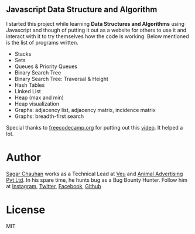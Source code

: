 ## Javascript Data Structure and Algorithm

I started this project while learning **Data Structures and Algorithms** using Javascript and though of putting it out as a website for others to use it and interact with it to try themselves how the code is working.
Below mentioned is the list of programs written.

- Stacks
- Sets
- Queues & Priority Queues
- Binary Search Tree
- Binary Search Tree: Traversal & Height
- Hash Tables
- Linked List
- Heap (max and min)
- Heap visualization
- Graphs: adjacency list, adjacency matrix, incidence matrix
- Graphs: breadth-first search


Special thanks to [freecodecamp.org](https://www.freecodecamp.org/) for putting out this [video](https://www.youtube.com/watch?v=t2CEgPsws3U). It helped a lot. 

# Author

 [Sagar Chauhan](https://twitter.com/chauhansahab005) works as a Technical Lead at [Veu](https://www.theveu.com) and [Animal Advertising Pvt Ltd](https://www.weareanimal.co).
 In his spare time, he hunts bug as a Bug Bounty Hunter.
 Follow him at [Instagram](https://www.instagram.com/chauhansahab005/), [Twitter](https://twitter.com/chauhansahab005),  [Facebook](https://facebook.com/sagar.chauhan3),
[Github](https://github.com/sagarchauhan005)

# License
MIT
